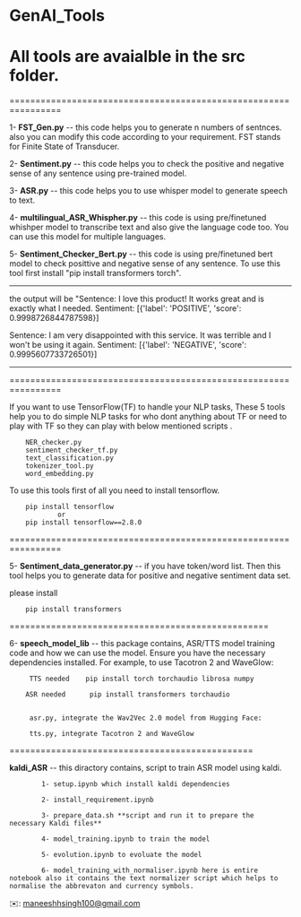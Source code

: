 # GenAI_Tools

# All tools are avaialble in the src folder.
================================================================

1- **FST_Gen.py** -- this code helps you to generate n numbers of sentnces. also you can modify this code according to your requirement. FST stands for Finite State of Transducer.

2- **Sentiment.py** -- this code helps you to check the positive and negative sense of any sentence using pre-trained model.

3- **ASR.py** -- this code helps you to use whisper model to  generate speech to text.

4- **multilingual_ASR_Whispher.py** -- this code is using pre/finetuned whishper model to transcribe text and also give the language code too. You can use this model for multiple languages.

5- **Sentiment_Checker_Bert.py** -- this code is using pre/finetuned bert model to check posittive and negative sense of any sentence. To use this tool first install "pip install transformers torch".

---------------------------------------------------------------------------------
 the output will be 
 "Sentence: I love this product! It works great and is exactly what I needed.
Sentiment: [{'label': 'POSITIVE', 'score': 0.9998726844787598}]

Sentence: I am very disappointed with this service. It was terrible and I won't be using it again.
Sentiment: [{'label': 'NEGATIVE', 'score': 0.9995607733726501}]

---------------------------------------------------------------------------------

================================================================

If you want to use TensorFlow(TF) to handle your NLP tasks, These 5 tools help you to do simple NLP tasks for who dont anything about TF or need to play with TF so they can play with below mentioned scripts .

        NER_checker.py
        sentiment_checker_tf.py
        text_classification.py
        tokenizer_tool.py
        word_embedding.py

 To use this tools first of all you need to install tensorflow.

 		pip install tensorflow 
 				or
 		pip install tensorflow==2.8.0

================================================================


5- **Sentiment_data_generator.py** -- if you have token/word list. Then this tool helps you to generate data for positive and negative sentiment data set. 

please install 

 		pip install transformers
 				

==================================================


6- **speech_model_lib** -- this package contains, ASR/TTS model training code and how we can use the model.
    Ensure you have the necessary dependencies installed. For example, to use Tacotron 2 and WaveGlow:

 		 TTS needed    pip install torch torchaudio librosa numpy

 		ASR needed		pip install transformers torchaudio


 		 asr.py, integrate the Wav2Vec 2.0 model from Hugging Face:

 		 tts.py, integrate Tacotron 2 and WaveGlow


 ===============================================

 **kaldi_ASR** -- this diractory contains, script to train ASR model using kaldi. 



            1- setup.ipynb which install kaldi dependencies

            2- install_requirement.ipynb

            3- prepare_data.sh **script and run it to prepare the necessary Kaldi files**

            4- model_training.ipynb to train the model

            5- evolution.ipynb to evoluate the model
 
            6- model_training_with_normaliser.ipynb here is entire notebook also it contains the text normalizer script which helps to normalise the abbrevaton and currency symbols.

✉️: maneeshhsingh100@gmail.com

